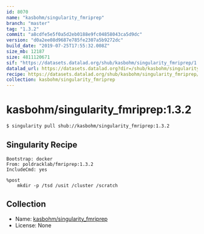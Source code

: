 ```yaml
---
id: 8070
name: "kasbohm/singularity_fmriprep"
branch: "master"
tag: "1.3.2"
commit: "a8cdfe5e5f0a5d2eb0188e9fc04858043ca5d9dc"
version: "d0a2ee08d9687e785fe2307a5b9272dc"
build_date: "2019-07-25T17:55:32.008Z"
size_mb: 12187
size: 4811120671
sif: "https://datasets.datalad.org/shub/kasbohm/singularity_fmriprep/1.3.2/2019-07-25-a8cdfe5e-d0a2ee08/d0a2ee08d9687e785fe2307a5b9272dc.simg"
datalad_url: https://datasets.datalad.org?dir=/shub/kasbohm/singularity_fmriprep/1.3.2/2019-07-25-a8cdfe5e-d0a2ee08/
recipe: https://datasets.datalad.org/shub/kasbohm/singularity_fmriprep/1.3.2/2019-07-25-a8cdfe5e-d0a2ee08/Singularity
collection: kasbohm/singularity_fmriprep
---
```


# kasbohm/singularity_fmriprep:1.3.2

```bash
$ singularity pull shub://kasbohm/singularity_fmriprep:1.3.2
```

## Singularity Recipe

```singularity
Bootstrap: docker
From: poldracklab/fmriprep:1.3.2
IncludeCmd: yes

%post
    mkdir -p /tsd /usit /cluster /scratch
```

## Collection

 - Name: [kasbohm/singularity_fmriprep](https://github.com/kasbohm/singularity_fmriprep)
 - License: None

